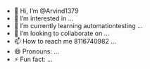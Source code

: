 - 👋 Hi, I’m @Arvind1379
- 👀 I’m interested in ...
- 🌱 I’m currently learning automationtesting ...
- 💞️ I’m looking to collaborate on ...
- 📫 How to reach me 8116740982 ...
- 😄 Pronouns: ...
- ⚡ Fun fact: ...

<!---
Arvind1379/Arvind1379 is a ✨ special ✨ repository because its `README.md` (this file) appears on your GitHub profile.
You can click the Preview link to take a look at your changes.
--->
